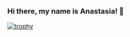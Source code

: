 ### Hi there, my name is Anastasia! 👋

[![trophy](https://github-profile-trophy.vercel.app/?username=ryo-ma)](https://github.com/ryo-ma/github-profile-trophy)



